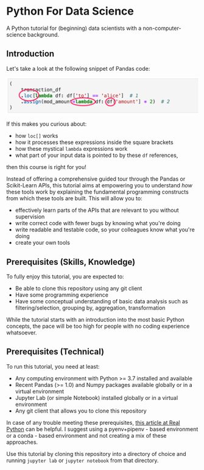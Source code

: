 # Python For Data Science

A Python tutorial for (beginning) data scientists with a non-computer-science background.

## Introduction

Let's take a look at the following snippet of Pandas code:

![Pandas Snippet](images/snippet.png)

If this makes you curious about:

- how `loc[]` works
- how it processes these expressions inside the square brackets
- how these mystical `lambda` expressions work
- what part of your input data is pointed to by these `df` references,

then this course is right for you! 

Instead of offering a comprehensive guided tour through the Pandas or Scikit-Learn APIs, this tutorial aims at empowering you to understand _how_ these tools work by explaining the fundamental programming constructs from which these tools are built. This will allow you to:

- effectively learn parts of the APIs that are relevant to you without supervision
- write correct code with fewer bugs by knowing what you're doing
- write readable and testable code, so your colleagues know what you're doing
- create your own tools

## Prerequisites (Skills, Knowledge)

To fully enjoy this tutorial, you are expected to:

- Be able to clone this repository using any git client
- Have some programming experience
- Have some conceptual understanding of basic data analysis such as filtering/selection, grouping by, aggregation, transformation

While the tutorial starts with an introduction into the most basic Python concepts, the pace will be too high for people with no coding experience whatsoever.

## Prerequisites (Technical)

To run this tutorial, you need at least:

- Any computing environment with Python >= 3.7 installed and available
- Recent Pandas (>= 1.0) and Numpy packages available globally or in a virtual environment
- Jupyter Lab (or simple Notebook) installed globally or in a virtual environment
- Any git client that allows you to clone this repository

In case of any trouble meeting these prerequisites, [this article at Real Python](https://realpython.com/effective-python-environment/) can be helpful. I suggest using a pyenv+pipenv - based environment or a conda - based environment and not creating a mix of these approaches.

Use this tutorial by cloning this repository into a directory of choice and running `jupyter lab` or `jupyter notebook` from that directory.